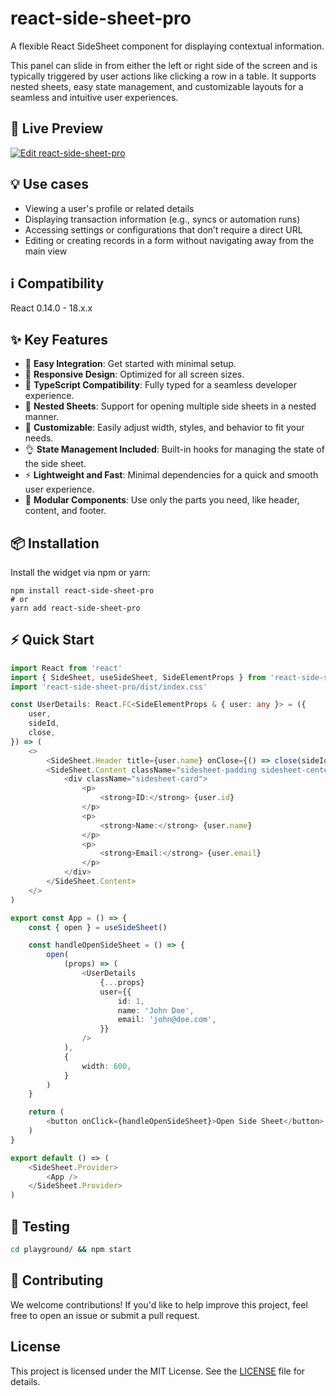 # react-side-sheet-pro

A flexible React SideSheet component for displaying contextual information.

This panel can slide in from either the left or right side of the screen and is typically triggered by user actions like clicking a row in a table. It supports nested sheets, easy state management, and customizable layouts for a seamless and intuitive user experiences.

## 👀 Live Preview

[![Edit react-side-sheet-pro](https://codesandbox.io/static/img/play-codesandbox.svg)](https://codesandbox.io/p/sandbox/9mxzqg)

## 💡 Use cases
- Viewing a user's profile or related details
- Displaying transaction information (e.g., syncs or automation runs)
- Accessing settings or configurations that don’t require a direct URL
- Editing or creating records in a form without navigating away from the main view

## ℹ️ Compatibility

React 0.14.0 - 18.x.x

## ✨ Key Features

- 🚀 **Easy Integration**: Get started with minimal setup.
- 📱 **Responsive Design**: Optimized for all screen sizes.
- 💪 **TypeScript Compatibility**: Fully typed for a seamless developer experience.
- 🔄 **Nested Sheets**: Support for opening multiple side sheets in a nested manner.
- 🎨 **Customizable**: Easily adjust width, styles, and behavior to fit your needs.
- 👌 **State Management Included**: Built-in hooks for managing the state of the side sheet.
- ⚡ **Lightweight and Fast**: Minimal dependencies for a quick and smooth user experience.
- 🧩 **Modular Components**: Use only the parts you need, like header, content, and footer.

## 📦 Installation

Install the widget via npm or yarn:

```shell
npm install react-side-sheet-pro
# or
yarn add react-side-sheet-pro
```

## ⚡️ Quick Start
```typescript jsx
import React from 'react'
import { SideSheet, useSideSheet, SideElementProps } from 'react-side-sheet-pro'
import 'react-side-sheet-pro/dist/index.css'

const UserDetails: React.FC<SideElementProps & { user: any }> = ({
    user,
    sideId,
    close,
}) => (
    <>
        <SideSheet.Header title={user.name} onClose={() => close(sideId)} />
        <SideSheet.Content className="sidesheet-padding sidesheet-centered">
            <div className="sidesheet-card">
                <p>
                    <strong>ID:</strong> {user.id}
                </p>
                <p>
                    <strong>Name:</strong> {user.name}
                </p>
                <p>
                    <strong>Email:</strong> {user.email}
                </p>
            </div>
        </SideSheet.Content>
    </>
)

export const App = () => {
    const { open } = useSideSheet()

    const handleOpenSideSheet = () => {
        open(
            (props) => (
                <UserDetails
                    {...props}
                    user={{
                        id: 1,
                        name: 'John Doe',
                        email: 'john@doe.com',
                    }}
                />
            ),
            {
                width: 600,
            }
        )
    }

    return (
        <button onClick={handleOpenSideSheet}>Open Side Sheet</button>
    )
}

export default () => (
    <SideSheet.Provider>
        <App />
    </SideSheet.Provider>
)
```

## 🧪 Testing

```bash
cd playground/ && npm start
```

## 🌟 Contributing

We welcome contributions! If you'd like to help improve this project, feel free to open an issue or submit a pull request.

## License

This project is licensed under the MIT License. See the [LICENSE](LICENSE) file for details.
